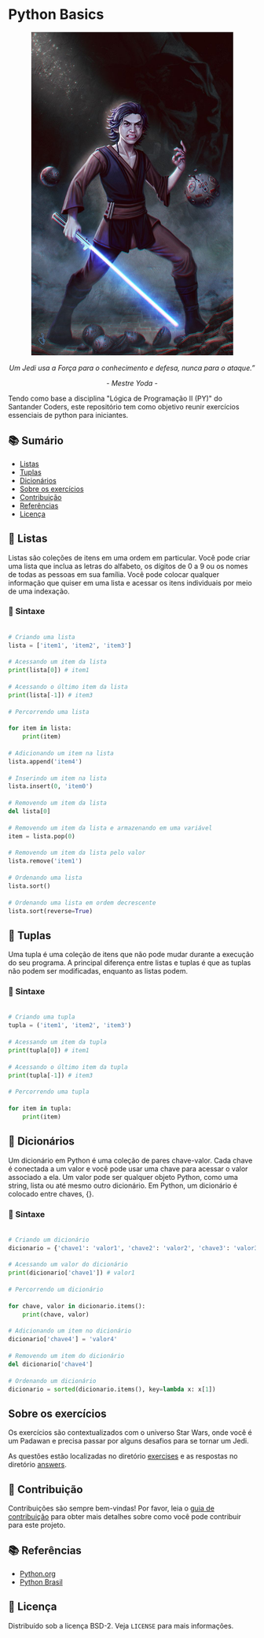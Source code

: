 # Python Basics

<p align="center">
  <img src="./img/main.jpg" width="411">
</p>
<p align="center"><i>Um Jedi usa a Força para o conhecimento e defesa, nunca para o ataque.”</i></p>
<p align="center"><i>- Mestre Yoda -</i></p>

Tendo como base a disciplina "Lógica de Programação II (PY)" do Santander Coders, este repositório tem como objetivo reunir exercícios essenciais de python para iniciantes. 

## 📚 Sumário

- [Listas](#listas)
- [Tuplas](#tuplas)
- [Dicionários](#dicionários)
- [Sobre os exercícios](#sobre-os-exercícios)
- [Contribuição](#contribuição)
- [Referências](#referências)
- [Licença](#licença)

## 📝 Listas

Listas são coleções de itens em uma ordem em particular. Você pode criar uma lista que inclua as letras do alfabeto, os dígitos de 0 a 9 ou os nomes de todas as pessoas em sua família. Você pode colocar qualquer informação que quiser em uma lista e acessar os itens individuais por meio de uma indexação.

### 📌 Sintaxe

```python

# Criando uma lista
lista = ['item1', 'item2', 'item3']

# Acessando um item da lista
print(lista[0]) # item1

# Acessando o último item da lista
print(lista[-1]) # item3

# Percorrendo uma lista

for item in lista:
    print(item)

# Adicionando um item na lista
lista.append('item4')

# Inserindo um item na lista
lista.insert(0, 'item0')

# Removendo um item da lista
del lista[0]

# Removendo um item da lista e armazenando em uma variável
item = lista.pop(0)

# Removendo um item da lista pelo valor
lista.remove('item1')

# Ordenando uma lista
lista.sort()

# Ordenando uma lista em ordem decrescente
lista.sort(reverse=True)

```

## 📝 Tuplas

Uma tupla é uma coleção de itens que não pode mudar durante a execução do seu programa. A principal diferença entre listas e tuplas é que as tuplas não podem ser modificadas, enquanto as listas podem.

### 📌 Sintaxe

```python

# Criando uma tupla
tupla = ('item1', 'item2', 'item3')

# Acessando um item da tupla
print(tupla[0]) # item1

# Acessando o último item da tupla
print(tupla[-1]) # item3

# Percorrendo uma tupla

for item in tupla:
    print(item)

```

## 📝 Dicionários

Um dicionário em Python é uma coleção de pares chave-valor. Cada chave é conectada a um valor e você pode usar uma chave para acessar o valor associado a ela. Um valor pode ser qualquer objeto Python, como uma string, lista ou até mesmo outro dicionário. Em Python, um dicionário é colocado entre chaves, {}.

### 📌 Sintaxe

```python

# Criando um dicionário
dicionario = {'chave1': 'valor1', 'chave2': 'valor2', 'chave3': 'valor3'}

# Acessando um valor do dicionário
print(dicionario['chave1']) # valor1

# Percorrendo um dicionário

for chave, valor in dicionario.items():
    print(chave, valor)

# Adicionando um item no dicionário
dicionario['chave4'] = 'valor4'

# Removendo um item do dicionário
del dicionario['chave4']

# Ordenando um dicionário
dicionario = sorted(dicionario.items(), key=lambda x: x[1])

```

## Sobre os exercícios

Os exercícios são contextualizados com o universo Star Wars, onde você é um Padawan e precisa passar por alguns desafios para se tornar um Jedi. 

As questões estão localizadas no diretório [exercises](./exercises) e as respostas no diretório [answers](./answers). 

## 📝 Contribuição

Contribuições são sempre bem-vindas! Por favor, leia o [guia de contribuição](./CONTRIBUTING.md) para obter mais detalhes sobre como você pode contribuir para este projeto.


## 📚 Referências

- [Python.org](https://www.python.org/)
- [Python Brasil](https://python.org.br/)

## 📝 Licença

Distribuído sob a licença BSD-2. Veja `LICENSE` para mais informações.